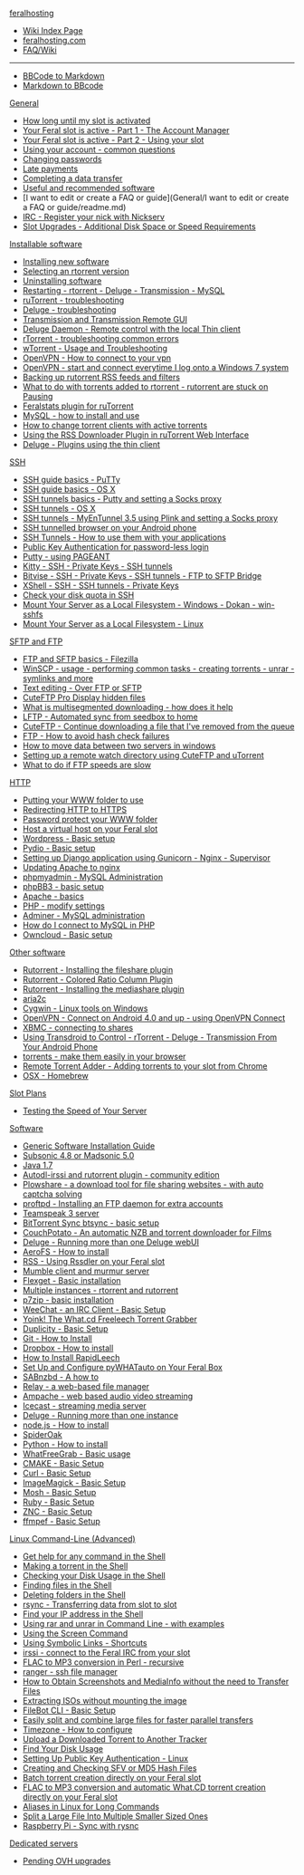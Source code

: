 [feralhosting]()

  * [Wiki Index Page](http://feralhosting.github.io/#!index.md)
  * [feralhosting.com](https://www.feralhosting.com/pricing)
  * [FAQ/Wiki](https://www.feralhosting.com/faq/)
  - - - -
  * [BBCode to Markdown](http://feralhosting.github.io/convert/b2m/index.html)
  * [Markdown to BBcode](http://feralhosting.github.io/convert/m2b/index.html)

[General]()

  * [How long until my slot is activated](General/How%20long%20until%20my%20slot%20is%20activated/readme.md)
  * [Your Feral slot is active - Part 1 - The Account Manager](General/Your%20Feral%20slot%20is%20active%20-%20Part%201%20-%20The%20Account%20Manager/readme.md)
  * [Your Feral slot is active - Part 2 - Using your slot](General/Your%20Feral%20slot%20is%20active%20-%20Part%202%20-%20Using%20your%20slot/readme.md)
  * [Using your account - common questions](General/Using%20your%20account%20-%20common%20questions/readme.md)
  * [Changing passwords](General/Changing%20passwords/readme.md)
  * [Late payments](General/Late%20payments/readme.md)
  * [Completing a data transfer](General/Completing%20a%20data%20transfer/readme.md)
  * [Useful and recommended software](General/Useful%20and%20recommended%20software/readme.md)
  * [I want to edit or create a FAQ or guide](General/I want to edit or create a FAQ or guide/readme.md)
  * [IRC - Register your nick with Nickserv](General/IRC%20-%20Register%20your%20nick%20with%20Nickserv/readme.md)
  * [Slot Upgrades - Additional Disk Space or Speed Requirements](General/Slot%20Upgrades%20-%20Additional%20Disk%20Space%20or%20Speed%20Requirements/readme.md)

[Installable software]()

  * [Installing new software](Installable%20software/Installing%20new%20software/readme.md)
  * [Selecting an rtorrent version](Installable%20software/Selecting%20an%20rtorrent%20version/readme.md)
  * [Uninstalling software](Installable%20software/Uninstalling%20software/readme.md)
  * [Restarting - rtorrent - Deluge - Transmission - MySQL](Installable%20software/Restarting%20-%20rtorrent%20-%20Deluge%20-%20Transmission%20-%20MySQL/readme.md)
  * [ruTorrent - troubleshooting](Installable%20software/ruTorrent%20-%20troubleshooting/readme.md)
  * [Deluge - troubleshooting](Installable%20software/Deluge%20-%20troubleshooting/readme.md)
  * [Transmission and Transmission Remote GUI](Installable%20software/Transmission%20and%20Transmission%20Remote%20GUI/readme.md)
  * [Deluge Daemon - Remote control with the local Thin client ](Installable%20software/Deluge%20Daemon%20-%20Remote%20control%20with%20the%20local%20Thin%20client/readme.md)
  * [rTorrent - troubleshooting common errors](Installable%20software/rTorrent%20-%20troubleshooting%20common%20errors/readme.md)
  * [wTorrent - Usage and Troubleshooting](Installable%20software/wTorrent%20-%20Usage%20and%20Troubleshooting/readme.md)
  * [OpenVPN - How to connect to your vpn](Installable%20software/OpenVPN%20-%20How%20to%20connect%20to%20your%20vpn/readme.md)
  * [OpenVPN - start and connect everytime I log onto a Windows 7 system](Installable%20software/OpenVPN%20-%20start%20and%20connect%20everytime%20I%20log%20onto%20a%20Windows%207%20system/readme.md)
  * [Backing up rutorrent RSS feeds and filters](Installable%20software/Backing%20up%20rutorrent%20RSS%20feeds%20and%20filters/readme.md)
  * [What to do with torrents added to rtorrent - rutorrent are stuck on Pausing](Installable%20software/What%20to%20do%20with%20torrents%20added%20to%20rtorrent%20-%20rutorrent%20are%20stuck%20on%20Pausing/readme.md)
  * [Feralstats plugin for ruTorrent](Installable%20software/Feralstats%20plugin%20for%20ruTorrent/readme.md)
  * [MySQL - how to install and use](Installable%20software/MySQL%20-%20how%20to%20install%20and%20use/readme.md)
  * [How to change torrent clients with active torrents](Installable%20software/How%20to%20change%20torrent%20clients%20with%20active%20torrents/readme.md)
  * [Using the RSS Downloader Plugin in ruTorrent Web Interface](Installable%20software/Using%20the%20RSS%20Downloader%20Plugin%20in%20ruTorrent%20Web%20Interface/readme.md)
  * [Deluge - Plugins using the thin client](Installable%20software/Deluge%20-%20Plugins%20using%20the%20Thin%20client/readme.md)

[SSH]()

  * [SSH guide basics - PuTTy](SSH/SSH%20guide%20basics%20-%20PuTTy/readme.md)
  * [SSH guide basics - OS X](SSH/SSH%20guide%20basics%20-%20OS%20X/readme.md)
  * [SSH tunnels basics - Putty and setting a Socks proxy](SSH/SSH%20tunnels%20basics%20-%20Putty%20and%20setting%20a%20Socks%20proxy/readme.md)
  * [SSH tunnels - OS X](SSH/SSH%20tunnels%20-%20OS%20X/readme.md)
  * [SSH tunnels - MyEnTunnel 3.5 using Plink and setting a Socks proxy](SSH/SSH%20tunnels%20-%20MyEnTunnel%203.5%20and%20Plink/readme.md)
  * [SSH tunnelled browser on your Android phone](SSH/SSH%20tunneled%20browser%20on%20your%20Android%20phone/readme.md)
  * [SSH Tunnels - How to use them with your applications](SSH/SSH%20Tunnels%20-%20How%20to%20use%20them%20with%20your%20applications/readme.md)
  * [Public Key Authentication for password-less login](SSH/Public%20Key%20Authentication%20for%20password-less%20login/readme.md)
  * [Putty - using PAGEANT](SSH/Putty%20-%20using%20PAGEANT/readme.md)
  * [Kitty - SSH - Private Keys - SSH tunnels](SSH/Kitty%20-%20SSH%20-%20Private%20Keys%20-%20SSH%20tunnels/readme.md)
  * [Bitvise - SSH - Private Keys - SSH tunnels - FTP to SFTP Bridge](SSH/Bitvise%20-%20SSH%20-%20Private%20Keys%20-%20SSH%20tunnels%20-%20FTP%20to%20SFTP%20Bridge/readme.md)
  * [XShell - SSH - SSH tunnels - Private Keys](SSH/XShell%20-%20SSH%20-%20Private%20Keys%20-%20SSH%20tunnels/readme.md)
  * [Check your disk quota in SSH](SSH/Check%20your%20disk%20quota%20in%20SSH/readme.md)
  * [Mount Your Server as a Local Filesystem - Windows - Dokan - win-sshfs](SSH/Mount%20Your%20Server%20as%20a%20Local%20Filesystem%20-%20Windows%20-%20Dokan%20-%20win-sshfs/readme.md)
  * [Mount Your Server as a Local Filesystem - Linux](SSH/Mount%20Your%20Server%20as%20a%20Local%20Filesystem%20-%20Linux/readme.md)

[SFTP and FTP]()

  * [FTP and SFTP basics - Filezilla](SFTP%20and%20FTP/FTP%20and%20SFTP%20basics%20-%20Filezilla/readme.md)
  * [WinSCP - usage - performing common tasks - creating torrents - unrar - symlinks and more](SFTP%20and%20FTP/WinSCP%20-%20usage%20-%20performing%20common%20tasks%20-%20creating%20torrents%20-%20unrar%20-%20symlinks%20and%20more/readme.md)
  * [Text editing - Over FTP or SFTP](SFTP%20and%20FTP/Text%20editing/readme.md)
  * [CuteFTP Pro Display hidden files](SFTP%20and%20FTP/CuteFTP%20Pro%20Display%20hidden%20files/readme.md)
  * [What is multisegmented downloading - how does it help](SFTP%20and%20FTP/What%20is%20multisegmented%20downloading%20-%20how%20does%20it%20help/readme.md)
  * [LFTP - Automated sync from seedbox to home](SFTP%20and%20FTP/LFTP%20-%20Automated%20sync%20from%20seedbox%20to%20home/readme.md)
  * [CuteFTP - Continue downloading a file that I've removed from the queue](SFTP%20and%20FTP/CuteFTP%20-%20Continue%20downloading%20a%20file%20that%20I%27ve%20removed%20from%20the%20queue/readme.md)
  * [FTP - How to avoid hash check failures](SFTP%20and%20FTP/FTP%20-%20How%20to%20avoid%20hash%20check%20failures/readme.md)
  * [How to move data between two servers in windows](SFTP%20and%20FTP/How%20to%20move%20data%20between%20two%20servers%20in%20windows/readme.md)
  * [Setting up a remote watch directory using CuteFTP and uTorrent](SFTP%20and%20FTP/Setting%20up%20a%20remote%20watch%20directory%20using%20CuteFTP%20and%20uTorrent/readme.md)
  * [What to do if FTP speeds are slow](SFTP%20and%20FTP/What%20to%20do%20if%20FTP%20speeds%20are%20slow/readme.md)

[HTTP]()

  * [Putting your WWW folder to use](HTTP/Putting%20your%20WWW%20folder%20to%20use/readme.md)
  * [Redirecting HTTP to HTTPS](HTTP/Redirecting%20HTTP%20to%20HTTPS/readme.md)
  * [Password protect your WWW folder](HTTP/Password%20protect%20your%20WWW%20folder/readme.md)
  * [Host a virtual host on your Feral slot](HTTP/Host%20a%20virtual%20host%20on%20your%20Feral%20slot/readme.md)
  * [Wordpress - Basic setup](HTTP/Worpress/readme.md)
  * [Pydio - Basic setup](HTTP/Pydio%20-%20Basic%20setup/readme.md)
  * [Setting up Django application using Gunicorn - Nginx - Supervisor](HTTP/Setting%20up%20Django%20application%20using%20Gunicorn%20-%20Nginx%20-%20Supervisor/readme.md)
  * [Updating Apache to nginx](HTTP/Updating%20Apache%20to%20nginx/readme.md)
  * [phpmyadmin - MySQL Administration](HTTP/phpmyadmin%20-%20MySQL%20Administration/readme.md)
  * [phpBB3 - basic setup](HTTP/phpBB3%20-%20basic%20setup/readme.md)
  * [Apache - basics](HTTP/Apache%20-%20basics/readme.md)
  * [PHP - modify settings](HTTP/PHP%20-%20modify%20settings/readme.md)
  * [Adminer - MySQL administration](HTTP/Adminer%20-%20MySQL%20administration/readme.md)
  * [How do I connect to MySQL in PHP](HTTP/How%20do%20I%20connect%20to%20MySQL%20in%20PHP/README.md)
  * [Owncloud - Basic setup](HTTP/Owncloud%20-%20Basic%20setup/readme.md)

[Other software]()

  * [Rutorrent - Installing the fileshare plugin](Other%20Software/Rutorrent%20-%20Installing%20the%20fileshare%20plugin/readme.md)
  * [Rutorrent - Colored Ratio Column Plugin](Other%20Software/Rutorrent%20-%20Colored%20Ratio%20Column%20Plugin/readme.md)
  * [Rutorrent - Installing the mediashare plugin](Other%20Software/Rutorrent%20-%20Installing%20the%20mediashare%20plugin/readme.md)
  * [aria2c](Other%20Software/aria2c/readme.md)
  * [Cygwin - Linux tools on Windows](Other%20Software/Cygwin%20-%20Linux%20tools%20on%20Windows/readme.md)
  * [OpenVPN - Connect on Android 4.0 and up - using OpenVPN Connect](Other%20Software/OpenVPN%20-%20Connect%20on%20Android%204.0%20and%20up%20-%20using%20OpenVPN%20Connect/readme.md)
  * [XBMC - connecting to shares](Other%20Software/xbmc%20-%20connecting%20to%20shares/readme.md)
  * [Using Transdroid to Control - rTorrent - Deluge - Transmission From Your Android Phone](Other%20Software/Using%20Transdroid%20to%20Control%20rTorrent%20-%20Deluge%20-%20Transmission%20From%20Your%20Android%20Phone/readme.md)
  * [torrents - make them easily in your browser](Other%20Software/torrents%20-%20make%20them%20easily%20in%20your%20browser/readme.md)
  * [Remote Torrent Adder - Adding torrents to your slot from Chrome](Other%20Software/Remote%20Torrent%20Adder%20-%20Adding%20torrents%20to%20your%20slot%20from%20Chrome/readme.md)
  * [OSX - Homebrew](Other%20Software/OSX%20-%20Homebrew/readme.md)

[Slot Plans]()

  * [Testing the Speed of Your Server](Slot%20Plans/readme.md)

[Software]()

  * [Generic Software Installation Guide](Software/Generic%20Software%20Installation%20Guide/readme.md)
  * [Subsonic 4.8 or Madsonic 5.0](Software/Subsonic%20and%20Madsonic/readme.md)
  * [Java 1.7](Software/Java%201.7/readme.md)
  * [Autodl-irssi and rutorrent plugin - community edition](Software/Autodl-irssi%20and%20rutorrent%20plugin%20-%20community%20edition/readme.md)
  * [Plowshare - a download tool for file sharing websites - with auto captcha solving](Software/Plowshare-%20a%20download%20tool%20for%20file%20sharing%20websites%20-%20with%20auto%20captcha%20solving/readme.md)
  * [proftpd - Installing an FTP daemon for extra accounts](Software/proftpd%20-%20Installing%20an%20FTP%20daemon%20for%20extra%20accounts/readme.md)
  * [Teamspeak 3 server](Software/Teamspeak%203%20server/readme.md)
  * [BitTorrent Sync btsync - basic setup](Software/BitTorrent%20Sync%20btsync%20-%20basic%20setup/readme.md)
  * [CouchPotato - An automatic NZB and torrent downloader for Films](Software/CouchPotato%20-%20An%20automatic%20NZB%20and%20torrent%20downloader%20for%20Films/readme.md)
  * [Deluge - Running more than one Deluge webUI]()
  * [AeroFS - How to install](Software/Aerofs%20-%20How%20to%20install/readme.md)
  * [RSS - Using Rssdler on your Feral slot](Software/RSS%20-%20Using%20Rssdler%20on%20your%20Feral%20slot/readme.md)
  * [Mumble client and murmur server](Software/Mumble%20client%20and%20murmur%20server/readme.md)
  * [Flexget - Basic installation](Software/Flexget%20-%20Basic%20installation/readme.md)
  * [Multiple instances - rtorrent and rutorrent](Software/Multiple%20instances%20-%20rtorrent%20and%20rutorrent/readme.md)
  * [p7zip - basic installation](Software/p7zip/readme.md)
  * [WeeChat - an IRC Client - Basic Setup](Software/Weechat%20-%20IRC%20client%20basic%20setup/readme.md)
  * [Yoink! The What.cd Freeleech Torrent Grabber](Software/Yoink!%20-%20The%20What.CD%20Freeleech%20Torrent%20Grabber/readme.md)
  * [Duplicity - Basic Setup](Software/Duplicity%20-%20Basic%20Setup/readme.md)
  * [Git - How to Install](Software/Git%20-%20How%20to%20Install/readme.md)
  * [Dropbox - How to install](Software/Dropbox%20-%20How%20to%20install/readme.md)
  * [How to Install RapidLeech](Software/RapidLeech%20-%20How%20to%20Install/readme.md)
  * [Set Up and Configure pyWHATauto on Your Feral Box]()
  * [SABnzbd - A how to](Software/SABnzbd%20-%20A%20how%20to/readme.md)
  * [Relay - a web-based file manager](Software/Relay%20-%20a%20web-based%20file%20manager/readme.md)
  * [Ampache - web based audio video streaming](Software/Ampache%20-%20web%20based%20audio%20video%20streaming/readme.md)
  * [Icecast - streaming media server](Software/Icecast%20-%20streaming%20media%20server/readme.md)
  * [Deluge - Running more than one instance]()
  * [node.js - How to install](Software/node.js%20-%20How%20to%20install/readme.md)
  * [SpiderOak](Software/SpiderOak/readme.md)
  * [Python - How to install](Software/Python%20-%20How%20to%20install/readme.md)
  * [WhatFreeGrab - Basic usage](Software/whatfreegrab/readme.md)
  * [CMAKE - Basic Setup](Software/CMAKE%20-%20Basic%20Setup/readme.md)
  * [Curl - Basic Setup](Software/Curl%20-%20Basic%20Setup/readme.md)
  * [ImageMagick - Basic Setup](Software/ImageMagick%20-%20Basic%20Setup/readme.md)
  * [Mosh - Basic Setup](Software/Mosh%20-%20Basic%20Setup/readme.md)
  * [Ruby - Basic Setup](Software/Ruby%20-%20Basic%20Setup/readme.md)
  * [ZNC - Basic Setup](Software/ZNC%20-%20Basic%20Setup/readme.md)
  * [ffmpef - Basic Setup](Software/ffmpeg%20-%20Basic%20Setup/readme.md)

[Linux Command-Line (Advanced)]()

  * [Get help for any command in the Shell]()
  * [Making a torrent in the Shell]()
  * [Checking your Disk Usage in the Shell]()
  * [Finding files in the Shell]()
  * [Deleting folders in the Shell]()
  * [rsync - Transferring data from slot to slot]()
  * [Find your IP address in the Shell]()
  * [Using rar and unrar in Command Line - with examples]()
  * [Using the Screen Command]()
  * [Using Symbolic Links - Shortcuts]()
  * [irssi - connect to the Feral IRC from your slot]()
  * [FLAC to MP3 conversion in Perl - recursive]()
  * [ranger - ssh file manager]()
  * [How to Obtain Screenshots and MediaInfo without the need to Transfer Files]()
  * [Extracting ISOs without mounting the image]()
  * [FileBot CLI - Basic Setup]()
  * [Easily split and combine large files for faster parallel transfers]()
  * [Timezone - How to configure]()
  * [Upload a Downloaded Torrent to Another Tracker]()
  * [Find Your Disk Usage]()
  * [Setting Up Public Key Authentication - Linux]()
  * [Creating and Checking SFV or MD5 Hash Files]()
  * [Batch torrent creation directly on your Feral slot]()
  * [FLAC to MP3 conversion and automatic What.CD torrent creation directly on your Feral slot]()
  * [Aliases in Linux for Long Commands]()
  * [Split a Large File Into Multiple Smaller Sized Ones]()
  * [Raspberry Pi - Sync with rysnc]()

[Dedicated servers]()

  * [Pending OVH upgrades](Dedicated%20servers/Pending%20OVH%20upgrades/readme.md)
